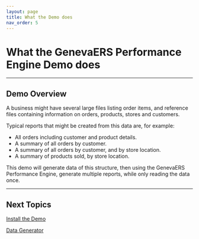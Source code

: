 ```yaml
---
layout: page
title: What the Demo does
nav_order: 5
---
```

# What the GenevaERS Performance Engine Demo does

-----
## Demo Overview

A business might have several large files listing order items, and reference files containing information on orders, products, stores and customers.

Typical reports that might be created from this data are, for example:

- All orders including customer and product details.
- A summary of all orders by customer.
- A summary of all orders by customer, and by store location.
- A summary of products sold, by store location.

This demo will generate data of this structure, then using the GenevaERS Performance Engine, generate multiple reports, while only reading the data once.

-----

## Next Topics

[Install the Demo](InstallDemo.md)

[Data Generator](DataGenerator.md)